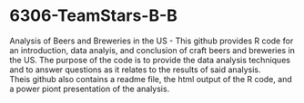 # 6306-TeamStars-B-B
Analysis of Beers and Breweries in the US - 
This github provides R code for an introduction, data analyis, and conclusion of craft beers and breweries in the US.  The purpose of the
code is to provide the data analysis techniques and to answer questions as it relates to the results of said analysis.  
Theis github also contains a readme file, the html output of the R code, and a power piont presentation of the analysis.
